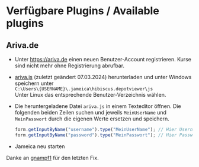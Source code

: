 # Verfügbare Plugins / Available plugins

## Ariva.de

- Unter https://ariva.de einen neuen Benutzer-Account registrieren. Kurse sind nicht mehr ohne Registrierung abrufbar.

- [ariva.js](https://raw.githubusercontent.com/faiteanu/JavaStockQuotes/master/js/ariva.js) (zuletzt geändert 07.03.2024)
  herunterladen und unter Windows speichern unter  
  `C:\Users\{USERNAME}\.jameica\hibiscus.depotviewer\js`  
  Unter Linux das entsprechende Benutzer-Verzeichnis wählen.
  
- Die heruntergeladene Datei `ariva.js` in einem Texteditor öffnen. Die folgenden beiden Zeilen suchen und jeweils 
  `MeinUserName` und `MeinPasswort` durch die eigenen Werte ersetzen und speichern.
	```js
	form.getInputByName("username").type("MeinUserName"); // Hier Username eintragen
	form.getInputByName("password").type("MeinPasswort"); // Hier Passwort eintragen
  ```
- Jameica neu starten

Danke an [gnampf1](https://github.com/gnampf1) für den letzten Fix.

